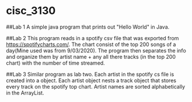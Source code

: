 # cisc_3130

##Lab 1
A simple java program that prints out "Hello World" in Java.

##Lab 2
This program reads in a spotify csv file that was exported from https://spotifycharts.com/. The chart consist of the top 200 songs of a day(Mine used was from 9/03/2020). The program then separates the info and organize them by artist name + any all there tracks (in the top 200 chart) with the number of time streamed. 

##Lab 3
Similar program as lab two. Each artist in the spotify cs file is created into a object. Each artist object nests a track object that stores every track on the spotify top chart. Artist names are sorted alphabetically in the ArrayList.